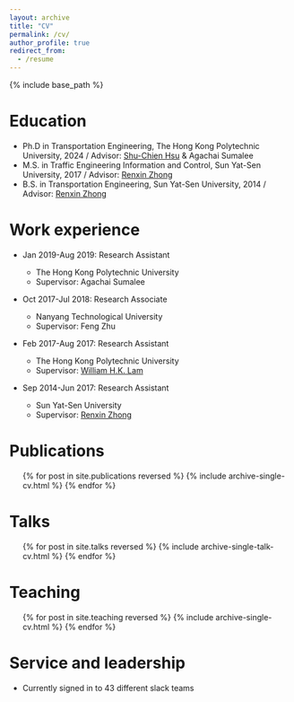 ```yaml
---
layout: archive
title: "CV"
permalink: /cv/
author_profile: true
redirect_from:
  - /resume
---
```


{% include base_path %}

Education
======
* Ph.D in Transportation Engineering, The Hong Kong Polytechnic University, 2024 / Advisor: [Shu-Chien Hsu](https://drmarkhsu.wordpress.com/) & Agachai Sumalee
* M.S. in Traffic Engineering Information and Control, Sun Yat-Sen University, 2017 / Advisor: [Renxin Zhong](https://www.labxing.com/-1159)
* B.S. in Transportation Engineering, Sun Yat-Sen University, 2014 / Advisor: [Renxin Zhong](https://www.labxing.com/-1159)

Work experience
======
* Jan 2019-Aug 2019: Research Assistant
  * The Hong Kong Polytechnic University
  * Supervisor: Agachai Sumalee

* Oct 2017-Jul 2018: Research Associate
  * Nanyang Technological University
  * Supervisor: Feng Zhu

* Feb 2017-Aug 2017: Research Assistant
  * The Hong Kong Polytechnic University
  * Supervisor: [William H.K. Lam](https://www.polyu.edu.hk/cee/~cehklam/)

* Sep 2014-Jun 2017: Research Assistant
  * Sun Yat-Sen University
  * Supervisor: [Renxin Zhong](https://www.labxing.com/-1159)

Publications
======
  <ul>{% for post in site.publications reversed %}
    {% include archive-single-cv.html %}
  {% endfor %}</ul>
  
Talks
======
  <ul>{% for post in site.talks reversed %}
    {% include archive-single-talk-cv.html  %}
  {% endfor %}</ul>
  
Teaching
======
  <ul>{% for post in site.teaching reversed %}
    {% include archive-single-cv.html %}
  {% endfor %}</ul>
  
Service and leadership
======
* Currently signed in to 43 different slack teams
